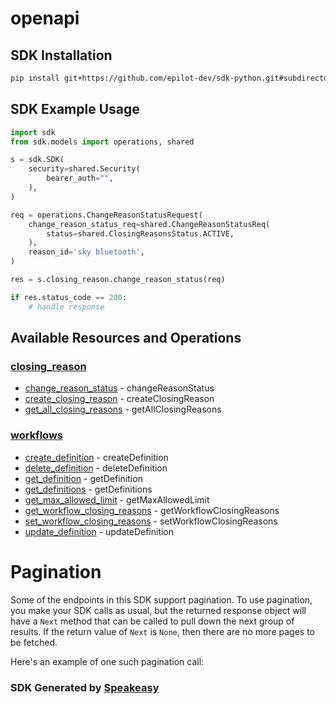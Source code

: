 # openapi

<!-- Start SDK Installation -->
## SDK Installation

```bash
pip install git+https://github.com/epilot-dev/sdk-python.git#subdirectory=workflows_definition
```
<!-- End SDK Installation -->

## SDK Example Usage
<!-- Start SDK Example Usage -->
```python
import sdk
from sdk.models import operations, shared

s = sdk.SDK(
    security=shared.Security(
        bearer_auth="",
    ),
)

req = operations.ChangeReasonStatusRequest(
    change_reason_status_req=shared.ChangeReasonStatusReq(
        status=shared.ClosingReasonsStatus.ACTIVE,
    ),
    reason_id='sky bluetooth',
)

res = s.closing_reason.change_reason_status(req)

if res.status_code == 200:
    # handle response
```
<!-- End SDK Example Usage -->

<!-- Start SDK Available Operations -->
## Available Resources and Operations


### [closing_reason](docs/sdks/closingreason/README.md)

* [change_reason_status](docs/sdks/closingreason/README.md#change_reason_status) - changeReasonStatus
* [create_closing_reason](docs/sdks/closingreason/README.md#create_closing_reason) - createClosingReason
* [get_all_closing_reasons](docs/sdks/closingreason/README.md#get_all_closing_reasons) - getAllClosingReasons

### [workflows](docs/sdks/workflows/README.md)

* [create_definition](docs/sdks/workflows/README.md#create_definition) - createDefinition
* [delete_definition](docs/sdks/workflows/README.md#delete_definition) - deleteDefinition
* [get_definition](docs/sdks/workflows/README.md#get_definition) - getDefinition
* [get_definitions](docs/sdks/workflows/README.md#get_definitions) - getDefinitions
* [get_max_allowed_limit](docs/sdks/workflows/README.md#get_max_allowed_limit) - getMaxAllowedLimit
* [get_workflow_closing_reasons](docs/sdks/workflows/README.md#get_workflow_closing_reasons) - getWorkflowClosingReasons
* [set_workflow_closing_reasons](docs/sdks/workflows/README.md#set_workflow_closing_reasons) - setWorkflowClosingReasons
* [update_definition](docs/sdks/workflows/README.md#update_definition) - updateDefinition
<!-- End SDK Available Operations -->



<!-- Start Dev Containers -->

<!-- End Dev Containers -->



<!-- Start Pagination -->
# Pagination

Some of the endpoints in this SDK support pagination. To use pagination, you make your SDK calls as usual, but the
returned response object will have a `Next` method that can be called to pull down the next group of results. If the
return value of `Next` is `None`, then there are no more pages to be fetched.

Here's an example of one such pagination call:
<!-- End Pagination -->

<!-- Placeholder for Future Speakeasy SDK Sections -->



### SDK Generated by [Speakeasy](https://docs.speakeasyapi.dev/docs/using-speakeasy/client-sdks)
